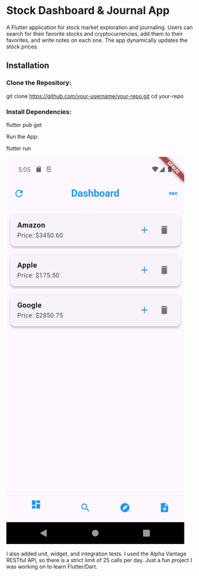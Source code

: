 # Stock Dashboard & Journal App
A Flutter application for stock market exploration and journaling. Users can search for their favorite stocks and cryptocurrencies, add them to their favorites, and write notes on each one. The app dynamically updates the stock prices. 


## Installation
### Clone the Repository:
git clone https://github.com/your-username/your-repo.git
cd your-repo

### Install Dependencies:

flutter pub get

Run the App:

flutter run

![Dashboard](./images/dashboard.png)

I also added unit, widget, and integration tests. I used the Alpha Vantage RESTful API, so there is a strict limit of 25 calls per day. Just a fun project I was working on to learn Flutter/Dart. 
